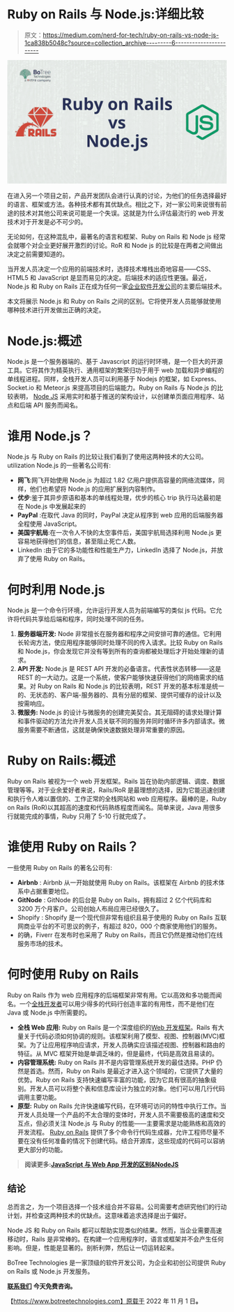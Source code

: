 # Ruby on Rails 与 Node.js:详细比较

> 原文：<https://medium.com/nerd-for-tech/ruby-on-rails-vs-node-js-1ca838b5048c?source=collection_archive---------6----------------------->

[![](img/0776c949b749eed290d90f2c43bdcf79.png)](https://www.botreetechnologies.com/blog/ruby-on-rails-vs-node-js-a-detailed-comparison/)

在进入另一个项目之前，产品开发团队会进行认真的讨论，为他们的任务选择最好的语言、框架或方法。各种技术都有其优缺点。相比之下，对一家公司来说很有前途的技术对其他公司来说可能是一个失误。这就是为什么评估最流行的 web 开发技术对于开发是必不可少的。

无论如何，在这种混乱中，最著名的语言和框架、Ruby on Rails 和 Node js 经常会就哪个对企业更好展开激烈的讨论。RoR 和 Node js 的比较是在两者之间做出决定之前需要知道的。

当开发人员决定一个应用的前端技术时，选择技术堆栈出奇地容易——CSS、HTML5 和 JavaScript 是显而易见的决定。后端技术的适应性更强。最近，Node.js 和 Ruby on Rails 正在成为任何一家[企业软件开发公司](https://www.botreetechnologies.com/enterprise-software-development-company)的主要后端技术。

本文将展示 Node.js 和 Ruby on Rails 之间的区别。它将使开发人员能够就使用哪种技术进行开发做出正确的决定。

# Node.js:概述

Node.js 是一个服务器端的、基于 Javascript 的运行时环境，是一个巨大的开源工具。它将其作为精英执行、通用框架的繁荣归功于用于 web 加载和异步编程的单线程进程。同样，全栈开发人员可以利用基于 Nodejs 的框架，如 Express、Socket.io 和 Meteor.js 来提高项目的后端能力。Ruby on Rails 与 Node.js 的比较表明， [Node JS](https://www.botreetechnologies.com/blog/why-where-and-how-do-companies-like-paypal-sap-and-ibm-use-node-js/) 采用实时和基于推送的架构设计，以创建单页面应用程序、站点和后端 API 服务而闻名。

# 谁用 Node.js？

Node.js 与 Ruby on Rails 的比较让我们看到了使用这两种技术的大公司。utilization Node.js 的一些著名公司有:

*   **网飞**:网飞开始使用 Node.js 为超过 1.82 亿用户提供高容量的网络流媒体，同样，他们也希望将 Node.js 的应用扩展到内容制作。
*   **优步**:鉴于其异步原语和基本的单线程处理，优步的核心 trip 执行马达最初是在 Node.js 中发展起来的
*   **PayPal** :在取代 Java 的同时，PayPal 决定从程序到 web 应用的后端服务器全程使用 JavaScript。
*   **美国宇航局**:在一次令人不快的太空事件后，美国宇航局选择利用 Node.js 更容易地获得他们的信息，甚至阻止死亡人数。
*   LinkedIn :由于它的多功能性和性能生产力，LinkedIn 选择了 Node.js，并放弃了使用 Ruby on Rails。

# 何时利用 Node.js

Node.js 是一个命令行环境，允许运行开发人员为前端编写的类似 js 代码。它允许将代码共享给后端和程序，同时处理不同的任务。

1.  **服务器端开发:** Node 非常擅长在服务器和程序之间安排可靠的通信。它利用长轮询方法，使应用程序能够同时处理不同的传入请求。比较 Ruby on Rails 和 Node.js，你会发现它并没有等到所有的查询都被处理后才开始处理新的请求。
2.  **API 开发:** Node.js 是 REST API 开发的必备语言。代表性状态转移——这是 REST 的一大动力。这是一个系统，使客户能够快速获得他们的网络需求的结果。对 Ruby on Rails 和 Node.js 的比较表明，REST 开发的基本标准是统一的、无状态的、客户端-服务器的、具有分层的框架、提供可缓存的设计以及按需响应。
3.  **微服务:** Node.js 的设计与微服务的创建完美契合。其无阻碍的请求处理计算和事件驱动的方法允许开发人员关联不同的服务并同时循环许多内部请求。微服务需要不断通信，这就是确保快速数据处理非常重要的原因。

# Ruby on Rails:概述

Ruby on Rails 被视为一个 web 开发框架。Rails 旨在协助内部逻辑、调度、数据管理等等。对于业余爱好者来说，Rails/RoR 是最理想的选择，因为它能迅速创建和执行令人难以置信的、工作正常的全栈网站和 web 应用程序。最棒的是，Ruby on Rails (RoR)以其超高的速度和代码熟练程度而闻名。简单来说，Java 用很多行就能完成的事情，Ruby 只用了 5-10 行就完成了。

# 谁使用 Ruby on Rails？

一些使用 Ruby on Rails 的著名公司有:

*   **Airbnb** : Airbnb 从一开始就使用 Ruby on Rails。该框架在 Airbnb 的技术体系中占据重要地位。
*   **GitNode** : GitNode 的后台是 Ruby on Rails，拥有超过 2 亿个代码库和 3200 万个月客户。公司创始人布局应用已经很久了。
*   Shopify : Shopify 是一个现代但非常有组织且易于使用的 Ruby on Rails 互联网商业平台的不可思议的例子，有超过 820，000 个商家使用他们的服务。
*   的确，Fiverr 在发布时也采用了 Ruby on Rails，而且它仍然是推动他们在线服务市场的技术。

# 何时使用 Ruby on Rails

Ruby on Rails 作为 web 应用程序的后端框架非常有用。它以高效和多功能而闻名。一个[全栈开发者](https://www.botreetechnologies.com/hire-full-stack-developers)可以用少得多的代码行创造丰富的有用性，而不是他们在 Java 或 Node.js 中所需要的。

*   **全栈 Web 应用:** Ruby on Rails 是一个深度组织的[Web 开发框架](https://www.botreetechnologies.com/blog/why-is-ruby-on-rails-our-preferred-framework-for-web-applications/)。Rails 有大量关于代码必须如何协调的规则。该框架利用了模型、视图、控制器(MVC)框架。为了让应用程序响应请求，开发人员确实应该描述视图、控制器和路由的特征。从 MVC 框架开始是单调乏味的，但是最终，代码是高效且易读的。
*   **内容管理系统:** Ruby on Rails 并不是内容管理系统开发的最佳选择。PHP 仍然是首选。然而，Ruby on Rails 是最近才进入这个领域的，它提供了大量的优势。Ruby on Rails 支持快速编写丰富的功能，因为它具有很高的抽象级别。开发人员可以将整个表和信息库设计为独立的对象。他们可以用几行代码调用主要功能。
*   **原型:** Ruby on Rails 允许快速编写代码，在环境可访问的特性中执行工作。当开发人员处理一个产品的不太合理的变体时，开发人员不需要极高的速度和交互点，但必须关注 Node.js 与 Ruby 的性能——主要需求是功能熟练和高效的开发流程。 [Ruby on Rails](https://www.business2community.com/ecommerce/why-ruby-on-rails-is-perfect-for-ecommerce-web-development-in-2020-02347634) 提供了多个命令行代码生成器，允许工程师尽量不要在没有任何准备的情况下创建代码。结合开源库，这些现成的代码可以容纳更大部分的功能。

> **阅读更多:**[**JavaScript 与 Web App 开发的区别&NodeJS**](https://www.botreetechnologies.com/blog/differences-between-javascript-nodejs-for-web-application-development/)

## 结论

总而言之，为一个项目选择一个技术组合并不容易。公司需要考虑研究他们的行动计划，并检查这两种技术的优缺点。这意味着追求选择是出于偏好。

Node JS 和 Ruby on Rails 都可以帮助实现类似的结果。然而，当企业需要高速移动时，Rails 是非常棒的。在构建一个应用程序时，语言或框架并不会产生任何影响。但是，性能是显著的。剖析利弊，然后让一切运转起来。

BoTree Technologies 是一家顶级的软件开发公司，为企业和初创公司提供 Ruby on Rails 或 Node.js 开发服务。

[**联系我们**](https://www.botreetechnologies.com/contact) **今天免费咨询。**

【https://www.botreetechnologies.com】原载于 2022 年 11 月 1 日[](https://www.botreetechnologies.com/blog/ruby-on-rails-vs-node-js-a-detailed-comparison/)**。**